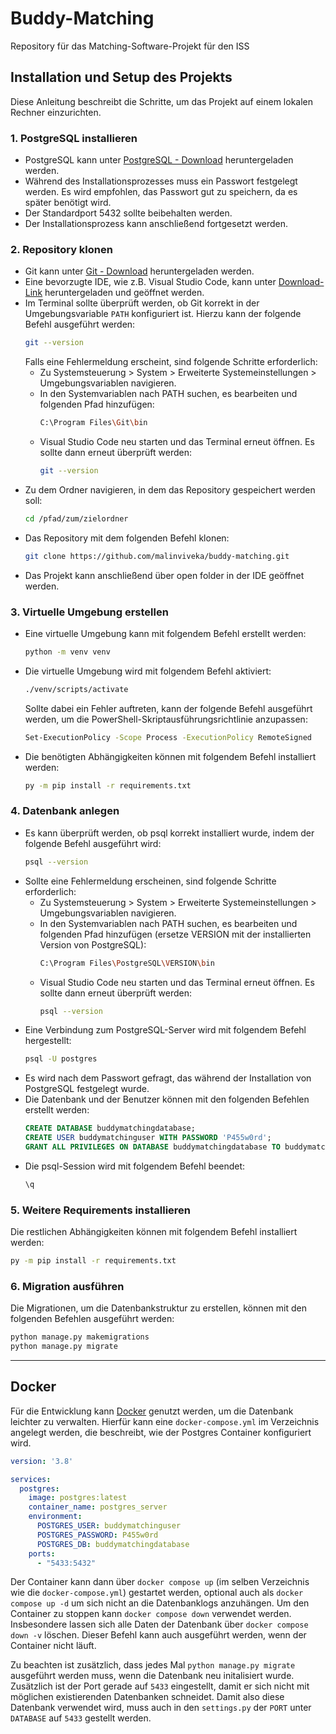 # Buddy-Matching
Repository für das Matching-Software-Projekt für den ISS

## Installation und Setup des Projekts

Diese Anleitung beschreibt die Schritte, um das Projekt auf einem lokalen Rechner einzurichten.

### 1. PostgreSQL installieren
- PostgreSQL kann unter [PostgreSQL - Download](https://www.enterprisedb.com/downloads/postgres-postgresql-downloads) heruntergeladen werden.
- Während des Installationsprozesses muss ein Passwort festgelegt werden. Es wird empfohlen, das Passwort gut zu speichern, da es später benötigt wird.
- Der Standardport 5432 sollte beibehalten werden.
- Der Installationsprozess kann anschließend fortgesetzt werden.

### 2. Repository klonen
- Git kann unter [Git - Download](https://git-scm.com/downloads) heruntergeladen werden.
- Eine bevorzugte IDE, wie z.B. Visual Studio Code, kann unter [Download-Link](https://code.visualstudio.com/download) heruntergeladen und geöffnet werden.
- Im Terminal sollte überprüft werden, ob Git korrekt in der Umgebungsvariable `PATH` konfiguriert ist. Hierzu kann der folgende Befehl ausgeführt werden:
   ```bash
   git --version
   ```
   Falls eine Fehlermeldung erscheint, sind folgende Schritte erforderlich:
    - Zu Systemsteuerung > System > Erweiterte Systemeinstellungen > Umgebungsvariablen navigieren.
    - In den Systemvariablen nach PATH suchen, es bearbeiten und folgenden Pfad hinzufügen:
      ```bash
      C:\Program Files\Git\bin
      ```
    - Visual Studio Code neu starten und das Terminal erneut öffnen. Es sollte dann erneut überprüft werden:
      ```bash
      git --version
      ```
- Zu dem Ordner navigieren, in dem das Repository gespeichert werden soll:
  ```bash
  cd /pfad/zum/zielordner
  ```
- Das Repository mit dem folgenden Befehl klonen:
  ```bash
  git clone https://github.com/malinviveka/buddy-matching.git
  ```
- Das Projekt kann anschließend über open folder in der IDE geöffnet werden.


### 3. Virtuelle Umgebung erstellen
- Eine virtuelle Umgebung kann mit folgendem Befehl erstellt werden:
  ```bash
  python -m venv venv
  ```
- Die virtuelle Umgebung wird mit folgendem Befehl aktiviert:
  ```bash
  ./venv/scripts/activate
  ```
  Sollte dabei ein Fehler auftreten, kann der folgende Befehl ausgeführt werden, um die PowerShell-Skriptausführungsrichtlinie anzupassen:
  ```bash
  Set-ExecutionPolicy -Scope Process -ExecutionPolicy RemoteSigned
  ```
- Die benötigten Abhängigkeiten können mit folgendem Befehl installiert werden:
  ```bash
  py -m pip install -r requirements.txt
  ```


### 4. Datenbank anlegen
- Es kann überprüft werden, ob psql korrekt installiert wurde, indem der folgende Befehl ausgeführt wird:
  ```bash
  psql --version
  ```
- Sollte eine Fehlermeldung erscheinen, sind folgende Schritte erforderlich:
  - Zu Systemsteuerung > System > Erweiterte Systemeinstellungen > Umgebungsvariablen navigieren.
  - In den Systemvariablen nach PATH suchen, es bearbeiten und folgenden Pfad hinzufügen (ersetze VERSION mit der installierten Version von PostgreSQL):
    ```bash
    C:\Program Files\PostgreSQL\VERSION\bin
    ```
  - Visual Studio Code neu starten und das Terminal erneut öffnen. Es sollte dann erneut überprüft werden:
    ```bash
    psql --version
    ```
- Eine Verbindung zum PostgreSQL-Server wird mit folgendem Befehl hergestellt:
  ```bash
  psql -U postgres
  ```
- Es wird nach dem Passwort gefragt, das während der Installation von PostgreSQL festgelegt wurde.
- Die Datenbank und der Benutzer können mit den folgenden Befehlen erstellt werden:
  ```sql
  CREATE DATABASE buddymatchingdatabase;
  CREATE USER buddymatchinguser WITH PASSWORD 'P455w0rd';
  GRANT ALL PRIVILEGES ON DATABASE buddymatchingdatabase TO buddymatchinguser;
  ```
- Die psql-Session wird mit folgendem Befehl beendet:
  ```bash
  \q
  ```


### 5. Weitere Requirements installieren
Die restlichen Abhängigkeiten können mit folgendem Befehl installiert werden:
```bash
py -m pip install -r requirements.txt
```


### 6. Migration ausführen
Die Migrationen, um die Datenbankstruktur zu erstellen, können mit den folgenden Befehlen ausgeführt werden:
```bash
python manage.py makemigrations
python manage.py migrate
```

---


## Docker
Für die Entwicklung kann [Docker](https://docs.docker.com/get-started/) genutzt werden, um die Datenbank leichter zu verwalten.
Hierfür kann eine `docker-compose.yml` im Verzeichnis angelegt werden, die beschreibt, wie der Postgres Container konfiguriert wird.

```yml
version: '3.8'

services:
  postgres:
    image: postgres:latest
    container_name: postgres_server
    environment:
      POSTGRES_USER: buddymatchinguser
      POSTGRES_PASSWORD: P455w0rd
      POSTGRES_DB: buddymatchingdatabase
    ports:
      - "5433:5432"

```

Der Container kann dann über `docker compose up` (im selben Verzeichnis wie die ``docker-compose.yml``) gestartet werden, optional auch als `docker compose up -d` um sich nicht an die Datenbanklogs anzuhängen.
Um den Container zu stoppen kann `docker compose down` verwendet werden. Insbesondere lassen sich alle Daten der Datenbank über `docker compose down -v` löschen. Dieser Befehl kann auch ausgeführt werden, wenn der Container nicht läuft.

Zu beachten ist zusätzlich, dass jedes Mal `python manage.py migrate` ausgeführt werden muss, wenn die Datenbank neu initalisiert wurde.
Zusätzlich ist der Port gerade auf `5433` eingestellt, damit er sich nicht mit möglichen existierenden Datenbanken schneidet. Damit also diese Datenbank verwendet wird, muss auch in den `settings.py` der `PORT` unter `DATABASE` auf `5433` gestellt werden. 